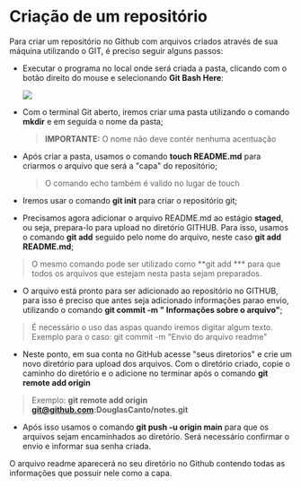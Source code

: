 # Criação de um repositório



Para criar um repositório no Github com arquivos criados através de sua máquina utilizando o GIT, é preciso seguir alguns passos:



- Executar o programa no local onde será criada a pasta, clicando com o botão direito do mouse e selecionando **Git Bash Here**:
  
  ![](C:\Users\dougl\AppData\Roaming\marktext\images\2022-01-06-17-08-25-image.png)

- Com o terminal Git aberto, iremos criar uma pasta utilizando o comando **mkdir** e em seguida o nome da pasta;
  
  > **IMPORTANTE:** O nome não deve contér nenhuma acentuação



- Após criar a pasta, usamos o comando **touch README.md** para criarmos o arquivo que será a "capa" do repositório;
  
  > O comando echo também é valido no lugar de touch
  
  

- Iremos usar o comando **git init** para criar o repositório git;



- Precisamos agora adicionar o arquivo README.md ao estágio **staged**, ou seja, prepara-lo para upload no diretório GITHUB. Para isso, usamos o comando **git add**  seguido pelo nome do arquivo, neste caso **git add README.md**;

> O mesmo comando pode ser utilizado como **git add *** para que todos os arquivos que estejam nesta pasta sejam preparados.



- O arquivo está pronto para ser adicionado ao repositório no GITHUB, para isso é preciso que antes seja adicionado informações parao envio, utilizando o comando **git commit -m " Informações sobre o arquivo"**;

> É necessário o uso das aspas quando iremos digitar algum texto. Exemplo para o caso: git commit -m "Envio do arquivo readme"



- Neste ponto, em sua conta no GitHub acesse "seus diretorios" e crie um novo diretório para upload dos arquivos. Com o diretório criado, copie o caminho do diretório e o adicione no terminar após o comando **git remote add origin** 

> Exemplo: **git remote add origin git@github.com:DouglasCanto/notes.git**



- Após isso usamos o comando **git push -u origin main** para que os arquivos sejam encaminhados ao diretório. Será necessário confirmar o envio e informar sua senha criada.



O arquivo readme aparecerá no seu diretório no Github contendo todas as informações que possuir nele como a capa.


